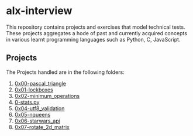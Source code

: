 # alx-interview

This repository contains projects and exercises that model technical tests. These projects aggregates a hode of past and currently acquired concepts in various learnt programming languages such as Python, C, JavaScript. 

## Projects
The Projects handled are in the following folders:

1. [0x00-pascal_triangle](0x00-pascal_triangle)
2. [0x01-lockboxes](0x01-lockboxes)
3. [0x02-minimum_operations](0x02-minimum_operations)
4. [0-stats.py](0-stats.py)
5. [0x04-utf8_validation](0x04-utf8_validation)
6. [0x05-nqueens](0x05-nqueens)
7. [0x06-starwars_api](0x06-starwars_api)
8. [0x07-rotate_2d_matrix](0x07-rotate_2d_matrix)
